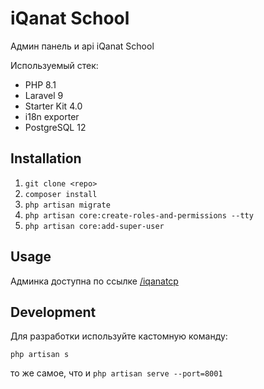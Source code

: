 # iQanat School

Админ панель и api iQanat School

Используемый стек:
- PHP 8.1
- Laravel 9
- Starter Kit 4.0
- i18n exporter
- PostgreSQL 12

## Installation

1. `git clone <repo>`
2. `composer install`
3. `php artisan migrate`
4. `php artisan core:create-roles-and-permissions --tty`
5. `php artisan core:add-super-user`

## Usage

Админка доступна по ссылке [/iqanatcp](http://localhost:8001/iqanatcp)

## Development

Для разработки используйте кастомную команду: 
```shell
php artisan s
```
то же самое, что и `php artisan serve --port=8001`
